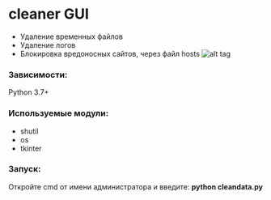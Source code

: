 # cleaner GUI
* Удаление временных файлов
* Удаление логов
* Блокировка вредоносных сайтов, через файл hosts
![alt tag](https://github.com/pro100git/cleaner/blob/master/Screenshot.jpg "cleaner")

### Зависимости:
Python 3.7+

### Используемые модули:
* shutil
* os
* tkinter

### Запуск:
Откройте cmd от имени администратора и введите: __python cleandata.py__
